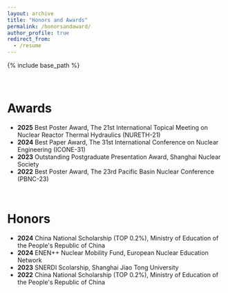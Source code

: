 ```yaml
---
layout: archive
title: "Honors and Awards"
permalink: /honorsandaward/
author_profile: true
redirect_from:
  - /resume
---
```


{% include base_path %}

<div style="height: 1.5em;"></div>

Awards
===
* **2025** Best Poster Award, The 21st International Topical Meeting on Nuclear Reactor Thermal Hydraulics (NURETH-21)
* **2024** Best Paper Award, The 31st International Conference on Nuclear Engineering (ICONE-31)
* **2023** Outstanding Postgraduate Presentation Award, Shanghai Nuclear Society
* **2022** Best Poster Award, The 23rd Pacific Basin Nuclear Conference (PBNC-23)
<div style="height: 1.0em;"></div>

Honors
===
* **2024** China National Scholarship (TOP 0.2%), Ministry of Education of the People's Republic of China
* **2024** ENEN++ Nuclear Mobility Fund, European Nuclear Education Network
* **2023** SNERDI Scolarship, Shanghai Jiao Tong University
* **2022** China National Scholarship (TOP 0.2%), Ministry of Education of the People's Republic of China
